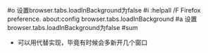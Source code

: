 #o
设置browser.tabs.loadInBackground为false
#i
:helpall
/F
Firefox preference. about:config
browser.tabs.loadInBackground
#a
设置browser.tabs.loadInBackground为false
#sum
- 可以用<c-n>代替实现，毕竟有时候会多新开几个窗口
